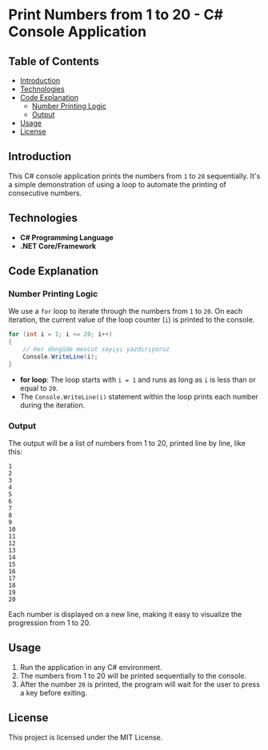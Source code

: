 # Print Numbers from 1 to 20 - C# Console Application

## Table of Contents
- [Introduction](#introduction)
- [Technologies](#technologies)
- [Code Explanation](#code-explanation)
  - [Number Printing Logic](#number-printing-logic)
  - [Output](#output)
- [Usage](#usage)
- [License](#license)

## Introduction

This C# console application prints the numbers from `1` to `20` sequentially. It's a simple demonstration of using a loop to automate the printing of consecutive numbers.

## Technologies

- **C# Programming Language**
- **.NET Core/Framework**

## Code Explanation

### Number Printing Logic

We use a `for` loop to iterate through the numbers from `1` to `20`. On each iteration, the current value of the loop counter (`i`) is printed to the console.

```csharp
for (int i = 1; i <= 20; i++)
{
    // Her döngüde mevcut sayıyı yazdırıyoruz
    Console.WriteLine(i);
}
```

- **for loop**: The loop starts with `i = 1` and runs as long as `i` is less than or equal to `20`.
- The `Console.WriteLine(i)` statement within the loop prints each number during the iteration.
  
### Output

The output will be a list of numbers from 1 to 20, printed line by line, like this:

```
1
2
3
4
5
6
7
8
9
10
11
12
13
14
15
16
17
18
19
20
```

Each number is displayed on a new line, making it easy to visualize the progression from 1 to 20.

## Usage

1. Run the application in any C# environment.
2. The numbers from 1 to 20 will be printed sequentially to the console.
3. After the number `20` is printed, the program will wait for the user to press a key before exiting.

## License

This project is licensed under the MIT License.
